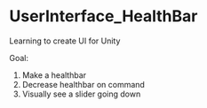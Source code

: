 # UserInterface_HealthBar
Learning to create UI for Unity

Goal:

1) Make a healthbar
2) Decrease healthbar on command
3) Visually see a slider going down
